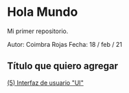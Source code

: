 # Hola Mundo
Mi primer repositorio.

Autor: Coimbra Rojas
Fecha: 18 / feb / 21

## Título que quiero agregar
[(5) Interfaz de usuario "UI" ](https://miro.com/app/board/uXjVOISUzng=/?invite_link_id=945017587731)
